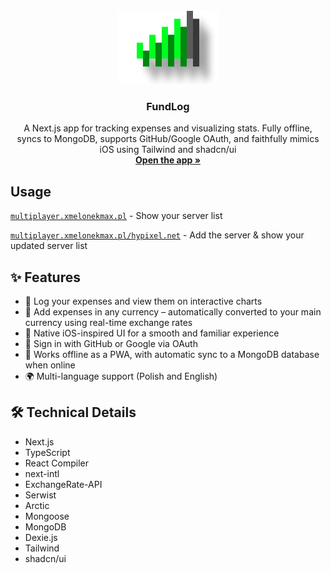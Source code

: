 <div align="center">
  <br />
  <a href="#">
    <img src="assets/readme-logo.png" alt="logo" width="160" height="117">
  </a>

  <h3 align="center">FundLog</h3>

  <p align="center">
    A Next.js app for tracking expenses and visualizing stats. Fully offline, syncs to MongoDB, supports GitHub/Google OAuth, and faithfully mimics iOS using Tailwind and shadcn/ui
    <br />
    <a href="https://fundlog.xmelonekmax.pl"><strong>Open the app »</strong></a>
  </p>
</div>

## Usage
<a href="https://fundlog.xmelonekmax.pl">`multiplayer.xmelonekmax.pl`</a> - Show your server list

<a href="https://fundlog.xmelonekmax.pl/hypixel.net">`multiplayer.xmelonekmax.pl/hypixel.net`</a> - Add the server & show your updated server list

## ✨ Features
* 💸 Log your expenses and view them on interactive charts
* 💱 Add expenses in any currency – automatically converted to your main currency using real-time exchange rates
* 📱 Native iOS-inspired UI for a smooth and familiar experience
* 🔐 Sign in with GitHub or Google via OAuth
* 💾 Works offline as a PWA, with automatic sync to a MongoDB database when online
* 🌍 Multi-language support (Polish and English)

## 🛠️ Technical Details
* Next.js
* TypeScript
* React Compiler
* next-intl
* ExchangeRate-API
* Serwist
* Arctic
* Mongoose
* MongoDB
* Dexie.js
* Tailwind
* shadcn/ui
